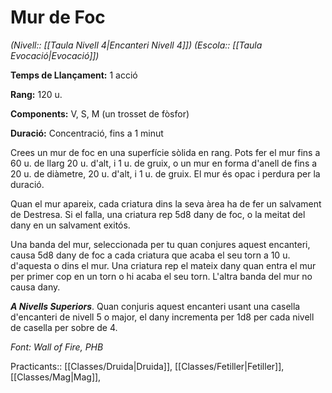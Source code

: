 # Mur de Foc

*(Nivell:: [[Taula Nivell 4|Encanteri Nivell 4]]) (Escola:: [[Taula Evocació|Evocació]])*

**Temps de Llançament:** 1 acció

**Rang:** 120 u.

**Components:** V, S, M (un trosset de fòsfor)

**Duració:** Concentració, fins a 1 minut

Crees un mur de foc en una superfície sòlida en rang. Pots fer el mur fins a 60 u. de llarg 20 u. d'alt, i 1 u. de gruix, o un mur en forma d'anell de fins a 20 u. de diàmetre, 20 u. d'alt, i 1 u. de gruix. El mur és opac i perdura per la duració.

Quan el mur apareix, cada criatura dins la seva àrea ha de fer un salvament de Destresa. Si el falla, una criatura rep 5d8 dany de foc, o la meitat del dany en un salvament exitós.

Una banda del mur, seleccionada per tu quan conjures aquest encanteri, causa 5d8 dany de foc a cada criatura que acaba el seu torn a 10 u. d'aquesta o dins el mur. Una criatura rep el mateix dany quan entra el mur per primer cop en un torn o hi acaba el seu torn. L'altra banda del mur no causa dany.

***A Nivells Superiors***. Quan conjuris aquest encanteri usant una casella d'encanteri de nivell 5 o major, el dany incrementa per 1d8 per cada nivell de casella per sobre de 4.


*Font: Wall of Fire, PHB*



Practicants:: [[Classes/Druida|Druida]], [[Classes/Fetiller|Fetiller]], [[Classes/Mag|Mag]],